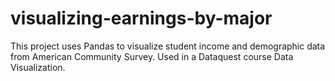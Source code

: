 # visualizing-earnings-by-major
This project uses Pandas to visualize student income and demographic data from American Community Survey. Used in a Dataquest course Data Visualization.
